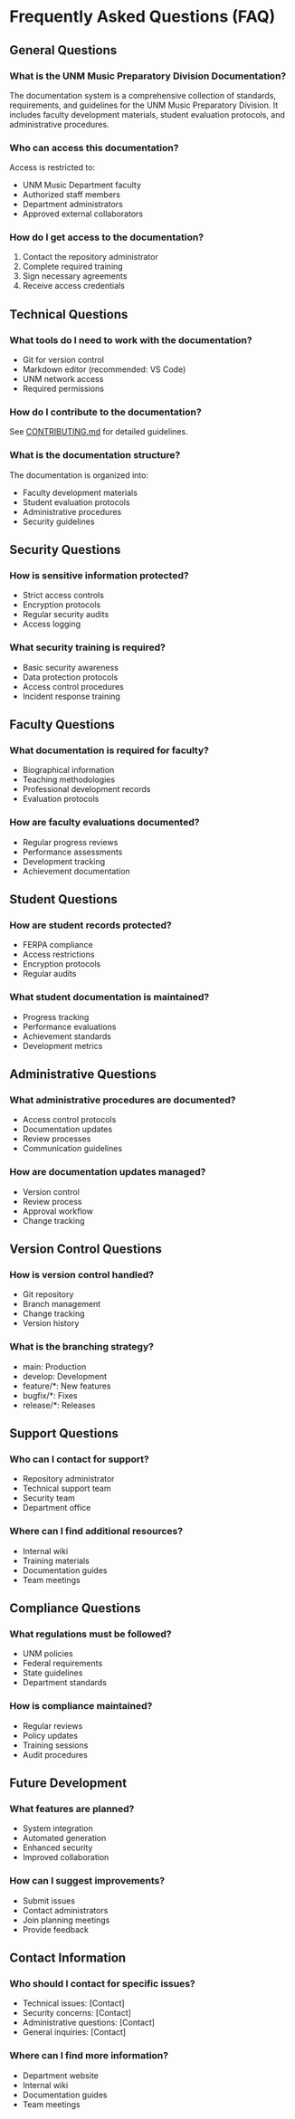 # Frequently Asked Questions (FAQ)

## General Questions

### What is the UNM Music Preparatory Division Documentation?
The documentation system is a comprehensive collection of standards, requirements, and guidelines for the UNM Music Preparatory Division. It includes faculty development materials, student evaluation protocols, and administrative procedures.

### Who can access this documentation?
Access is restricted to:
- UNM Music Department faculty
- Authorized staff members
- Department administrators
- Approved external collaborators

### How do I get access to the documentation?
1. Contact the repository administrator
2. Complete required training
3. Sign necessary agreements
4. Receive access credentials

## Technical Questions

### What tools do I need to work with the documentation?
- Git for version control
- Markdown editor (recommended: VS Code)
- UNM network access
- Required permissions

### How do I contribute to the documentation?
See [CONTRIBUTING.md](CONTRIBUTING.md) for detailed guidelines.

### What is the documentation structure?
The documentation is organized into:
- Faculty development materials
- Student evaluation protocols
- Administrative procedures
- Security guidelines

## Security Questions

### How is sensitive information protected?
- Strict access controls
- Encryption protocols
- Regular security audits
- Access logging

### What security training is required?
- Basic security awareness
- Data protection protocols
- Access control procedures
- Incident response training

## Faculty Questions

### What documentation is required for faculty?
- Biographical information
- Teaching methodologies
- Professional development records
- Evaluation protocols

### How are faculty evaluations documented?
- Regular progress reviews
- Performance assessments
- Development tracking
- Achievement documentation

## Student Questions

### How are student records protected?
- FERPA compliance
- Access restrictions
- Encryption protocols
- Regular audits

### What student documentation is maintained?
- Progress tracking
- Performance evaluations
- Achievement standards
- Development metrics

## Administrative Questions

### What administrative procedures are documented?
- Access control protocols
- Documentation updates
- Review processes
- Communication guidelines

### How are documentation updates managed?
- Version control
- Review process
- Approval workflow
- Change tracking

## Version Control Questions

### How is version control handled?
- Git repository
- Branch management
- Change tracking
- Version history

### What is the branching strategy?
- main: Production
- develop: Development
- feature/*: New features
- bugfix/*: Fixes
- release/*: Releases

## Support Questions

### Who can I contact for support?
- Repository administrator
- Technical support team
- Security team
- Department office

### Where can I find additional resources?
- Internal wiki
- Training materials
- Documentation guides
- Team meetings

## Compliance Questions

### What regulations must be followed?
- UNM policies
- Federal requirements
- State guidelines
- Department standards

### How is compliance maintained?
- Regular reviews
- Policy updates
- Training sessions
- Audit procedures

## Future Development

### What features are planned?
- System integration
- Automated generation
- Enhanced security
- Improved collaboration

### How can I suggest improvements?
- Submit issues
- Contact administrators
- Join planning meetings
- Provide feedback

## Contact Information

### Who should I contact for specific issues?
- Technical issues: [Contact]
- Security concerns: [Contact]
- Administrative questions: [Contact]
- General inquiries: [Contact]

### Where can I find more information?
- Department website
- Internal wiki
- Documentation guides
- Team meetings 